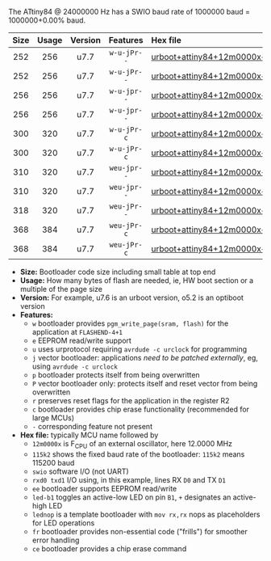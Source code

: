 The ATtiny84 @ 24000000 Hz has a SWIO baud rate of 1000000 baud = 1000000+0.00% baud.

|Size|Usage|Version|Features|Hex file|
|:-:|:-:|:-:|:-:|:--|
|252|256|u7.7|`w-u-jPr--`|[urboot+attiny84+12m0000x++500k0_swio_rxa3_txa2_led+a4.hex](https://raw.githubusercontent.com/stefanrueger/urboot.hex/main/mcus/attiny84/external_oscillator/fcpu+12m0000_Hz/br++500k0_bps/urboot+attiny84+12m0000x++500k0_swio_rxa3_txa2_led+a4.hex)|
|252|256|u7.7|`w-u-jPr--`|[urboot+attiny84+12m0000x++500k0_swio_rxa3_txa2_lednop.hex](https://raw.githubusercontent.com/stefanrueger/urboot.hex/main/mcus/attiny84/external_oscillator/fcpu+12m0000_Hz/br++500k0_bps/urboot+attiny84+12m0000x++500k0_swio_rxa3_txa2_lednop.hex)|
|256|256|u7.7|`w-u-jpr--`|[urboot+attiny84+12m0000x++500k0_swio_rxa3_txa2_led+a4_fr.hex](https://raw.githubusercontent.com/stefanrueger/urboot.hex/main/mcus/attiny84/external_oscillator/fcpu+12m0000_Hz/br++500k0_bps/urboot+attiny84+12m0000x++500k0_swio_rxa3_txa2_led+a4_fr.hex)|
|256|256|u7.7|`w-u-jpr--`|[urboot+attiny84+12m0000x++500k0_swio_rxa3_txa2_lednop_fr.hex](https://raw.githubusercontent.com/stefanrueger/urboot.hex/main/mcus/attiny84/external_oscillator/fcpu+12m0000_Hz/br++500k0_bps/urboot+attiny84+12m0000x++500k0_swio_rxa3_txa2_lednop_fr.hex)|
|300|320|u7.7|`w-u-jPr-c`|[urboot+attiny84+12m0000x++500k0_swio_rxa3_txa2_led+a4_fr_ce.hex](https://raw.githubusercontent.com/stefanrueger/urboot.hex/main/mcus/attiny84/external_oscillator/fcpu+12m0000_Hz/br++500k0_bps/urboot+attiny84+12m0000x++500k0_swio_rxa3_txa2_led+a4_fr_ce.hex)|
|300|320|u7.7|`w-u-jPr-c`|[urboot+attiny84+12m0000x++500k0_swio_rxa3_txa2_lednop_fr_ce.hex](https://raw.githubusercontent.com/stefanrueger/urboot.hex/main/mcus/attiny84/external_oscillator/fcpu+12m0000_Hz/br++500k0_bps/urboot+attiny84+12m0000x++500k0_swio_rxa3_txa2_lednop_fr_ce.hex)|
|310|320|u7.7|`weu-jpr--`|[urboot+attiny84+12m0000x++500k0_swio_rxa3_txa2_ee_led+a4.hex](https://raw.githubusercontent.com/stefanrueger/urboot.hex/main/mcus/attiny84/external_oscillator/fcpu+12m0000_Hz/br++500k0_bps/urboot+attiny84+12m0000x++500k0_swio_rxa3_txa2_ee_led+a4.hex)|
|310|320|u7.7|`weu-jpr--`|[urboot+attiny84+12m0000x++500k0_swio_rxa3_txa2_ee_lednop.hex](https://raw.githubusercontent.com/stefanrueger/urboot.hex/main/mcus/attiny84/external_oscillator/fcpu+12m0000_Hz/br++500k0_bps/urboot+attiny84+12m0000x++500k0_swio_rxa3_txa2_ee_lednop.hex)|
|318|320|u7.7|`weu-jPr--`|[urboot+attiny84+12m0000x++500k0_swio_rxa3_txa2_ee.hex](https://raw.githubusercontent.com/stefanrueger/urboot.hex/main/mcus/attiny84/external_oscillator/fcpu+12m0000_Hz/br++500k0_bps/urboot+attiny84+12m0000x++500k0_swio_rxa3_txa2_ee.hex)|
|368|384|u7.7|`weu-jPr-c`|[urboot+attiny84+12m0000x++500k0_swio_rxa3_txa2_ee_led+a4_fr_ce.hex](https://raw.githubusercontent.com/stefanrueger/urboot.hex/main/mcus/attiny84/external_oscillator/fcpu+12m0000_Hz/br++500k0_bps/urboot+attiny84+12m0000x++500k0_swio_rxa3_txa2_ee_led+a4_fr_ce.hex)|
|368|384|u7.7|`weu-jPr-c`|[urboot+attiny84+12m0000x++500k0_swio_rxa3_txa2_ee_lednop_fr_ce.hex](https://raw.githubusercontent.com/stefanrueger/urboot.hex/main/mcus/attiny84/external_oscillator/fcpu+12m0000_Hz/br++500k0_bps/urboot+attiny84+12m0000x++500k0_swio_rxa3_txa2_ee_lednop_fr_ce.hex)|

- **Size:** Bootloader code size including small table at top end
- **Usage:** How many bytes of flash are needed, ie, HW boot section or a multiple of the page size
- **Version:** For example, u7.6 is an urboot version, o5.2 is an optiboot version
- **Features:**
  + `w` bootloader provides `pgm_write_page(sram, flash)` for the application at `FLASHEND-4+1`
  + `e` EEPROM read/write support
  + `u` uses urprotocol requiring `avrdude -c urclock` for programming
  + `j` vector bootloader: applications *need to be patched externally*, eg, using `avrdude -c urclock`
  + `p` bootloader protects itself from being overwritten
  + `P` vector bootloader only: protects itself and reset vector from being overwritten
  + `r` preserves reset flags for the application in the register R2
  + `c` bootloader provides chip erase functionality (recommended for large MCUs)
  + `-` corresponding feature not present
- **Hex file:** typically MCU name followed by
  + `12m0000x` is F<sub>CPU</sub> of an external oscillator, here 12.0000 MHz
  + `115k2` shows the fixed baud rate of the bootloader: `115k2` means 115200 baud
  + `swio` software I/O (not UART)
  + `rxd0 txd1` I/O using, in this example, lines RX `D0` and TX `D1`
  + `ee` bootloader supports EEPROM read/write
  + `led-b1` toggles an active-low LED on pin `B1`, `+` designates an active-high LED
  + `lednop` is a template bootloader with `mov rx,rx` nops as placeholders for LED operations
  + `fr` bootloader provides non-essential code ("frills") for smoother error handling
  + `ce` bootloader provides a chip erase command

